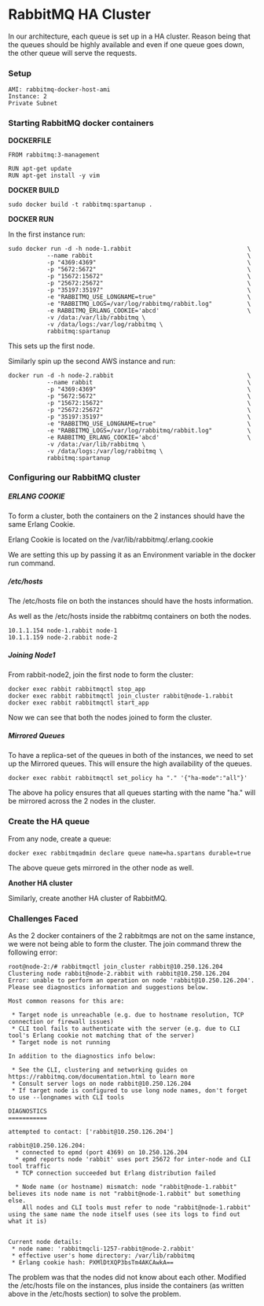 # RabbitMQ HA Cluster

In our architecture, each queue is set up in a HA cluster. Reason being that the queues should be highly available and even if one queue goes down, the other queue will serve the requests.

### **Setup**

```
AMI: rabbitmq-docker-host-ami
Instance: 2
Private Subnet
```

### Starting RabbitMQ docker containers

**DOCKERFILE**

```
FROM rabbitmq:3-management

RUN apt-get update
RUN apt-get install -y vim
```

**DOCKER BUILD**

```
sudo docker build -t rabbitmq:spartanup .
```

**DOCKER RUN**

In the first instance run:

```
sudo docker run -d -h node-1.rabbit                                 \
           --name rabbit                                            \
           -p "4369:4369"                                           \
           -p "5672:5672"                                           \
           -p "15672:15672"                                         \
           -p "25672:25672"                                         \
           -p "35197:35197"                                         \
           -e "RABBITMQ_USE_LONGNAME=true"                          \
           -e "RABBITMQ_LOGS=/var/log/rabbitmq/rabbit.log"          \
           -e RABBITMQ_ERLANG_COOKIE='abcd'                         \
           -v /data:/var/lib/rabbitmq \
           -v /data/logs:/var/log/rabbitmq \
           rabbitmq:spartanup
```

This sets up the first node.

Similarly spin up the second AWS instance and run:

```
docker run -d -h node-2.rabbit                                      \
           --name rabbit                                            \
           -p "4369:4369"                                           \
           -p "5672:5672"                                           \
           -p "15672:15672"                                         \
           -p "25672:25672"                                         \
           -p "35197:35197"                                         \
           -e "RABBITMQ_USE_LONGNAME=true"                          \
           -e "RABBITMQ_LOGS=/var/log/rabbitmq/rabbit.log"          \
           -e RABBITMQ_ERLANG_COOKIE='abcd'                         \
           -v /data:/var/lib/rabbitmq \
           -v /data/logs:/var/log/rabbitmq \
           rabbitmq:spartanup
```

### Configuring our RabbitMQ cluster

##### **ERLANG COOKIE**

To form a cluster, both the containers on the 2 instances should have the same Erlang Cookie.

Erlang Cookie is located on the /var/lib/rabbitmq/.erlang.cookie

We are setting this up by passing it as an Environment variable in the docker run command. 

##### **/etc/hosts**

The /etc/hosts file on both the instances should have the hosts information.

As well as the /etc/hosts inside the rabbitmq containers on both the nodes.

```
10.1.1.154 node-1.rabbit node-1
10.1.1.159 node-2.rabbit node-2
```

##### **Joining Node1**

From rabbit-node2, join the first node to form the cluster:

```
docker exec rabbit rabbitmqctl stop_app
docker exec rabbit rabbitmqctl join_cluster rabbit@node-1.rabbit
docker exec rabbit rabbitmqctl start_app
```

Now we can see that both the nodes joined to form the cluster.

##### Mirrored Queues

To have a replica-set of the queues in both of the instances, we need to set up the Mirrored queues. This will ensure the high availability of the queues.

```
docker exec rabbit rabbitmqctl set_policy ha "." '{"ha-mode":"all"}'
```

The above ha policy ensures that all queues starting with the name "ha." will be mirrored across the 2 nodes in the cluster.

### Create the HA queue

From any node, create a queue:

```
docker exec rabbitmqadmin declare queue name=ha.spartans durable=true
```

The above queue gets mirrored in the other node as well.

**Another HA cluster**

Similarly, create another HA cluster of RabbitMQ.

### **Challenges Faced**

As the 2 docker containers of the 2 rabbitmqs are not on the same instance, we were not being able to form the cluster. The join command threw the following error:

```
root@node-2:/# rabbitmqctl join_cluster rabbit@10.250.126.204
Clustering node rabbit@node-2.rabbit with rabbit@10.250.126.204
Error: unable to perform an operation on node 'rabbit@10.250.126.204'. Please see diagnostics information and suggestions below.

Most common reasons for this are:

 * Target node is unreachable (e.g. due to hostname resolution, TCP connection or firewall issues)
 * CLI tool fails to authenticate with the server (e.g. due to CLI tool's Erlang cookie not matching that of the server)
 * Target node is not running

In addition to the diagnostics info below:

 * See the CLI, clustering and networking guides on https://rabbitmq.com/documentation.html to learn more
 * Consult server logs on node rabbit@10.250.126.204
 * If target node is configured to use long node names, don't forget to use --longnames with CLI tools

DIAGNOSTICS
===========

attempted to contact: ['rabbit@10.250.126.204']

rabbit@10.250.126.204:
  * connected to epmd (port 4369) on 10.250.126.204
  * epmd reports node 'rabbit' uses port 25672 for inter-node and CLI tool traffic 
  * TCP connection succeeded but Erlang distribution failed 

  * Node name (or hostname) mismatch: node "rabbit@node-1.rabbit" believes its node name is not "rabbit@node-1.rabbit" but something else.
    All nodes and CLI tools must refer to node "rabbit@node-1.rabbit" using the same name the node itself uses (see its logs to find out what it is)


Current node details:
 * node name: 'rabbitmqcli-1257-rabbit@node-2.rabbit'
 * effective user's home directory: /var/lib/rabbitmq
 * Erlang cookie hash: PXMlDtXQP3bsTm4AKCAwkA==
```

The problem was that the nodes did not know about each other. Modified the /etc/hosts file on the instances, plus inside the containers (as written above in the /etc/hosts section) to solve the problem.